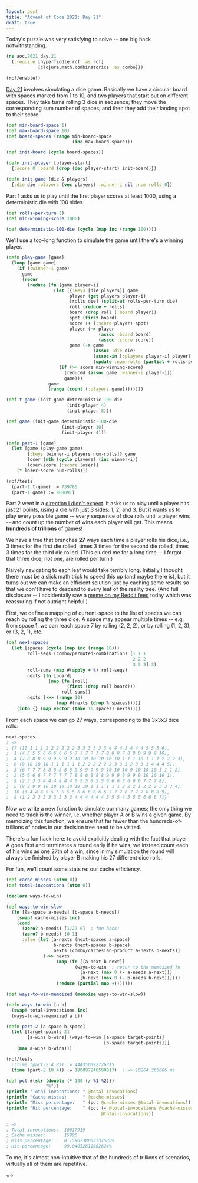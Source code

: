 ```yaml
---
layout: post
title: "Advent of Code 2021: Day 21"
draft: true
---
```

Today's puzzle was very satisfying to solve -- one big
hack notwithstanding.
```clojure
(ns aoc.2021.day.21
  (:require [hyperfiddle.rcf :as rcf]
            [clojure.math.combinatorics :as combo]))

(rcf/enable!)
```

[Day 21](https://adventofcode.com/2021/day/21) involves
simulating a dice game. Basically we have a circular
board with spaces marked from 1 to 10, and two players
that start out on different spaces. They take turns
rolling 3 dice in sequence; they move the corresponding sum
number of spaces; and then they add their landing spot to
their score.
```clojure
(def min-board-space 1)
(def max-board-space 10)
(def board-spaces (range min-board-space
                         (inc max-board-space)))

(def init-board (cycle board-spaces))

(defn init-player [player-start]
  {:score 0 :board (drop (dec player-start) init-board)})

(defn init-game [die & players]
  {:die die :players (vec players) :winner-i nil :num-rolls 0})
```

Part 1 asks us to play until the first player scores
at least 1000, using a deterministic die with 100 sides.
```clojure
(def rolls-per-turn 3)
(def min-winning-score 1000)

(def deterministic-100-die (cycle (map inc (range 100))))
```

We'll use a too-long function to simulate the game
until there's a winning player.
```clojure
(defn play-game [game]
  (loop [game game]
    (if (:winner-i game)
      game
      (recur
        (reduce (fn [game player-i]
                  (let [{:keys [die players]} game
                        player (get players player-i)
                        [rolls die] (split-at rolls-per-turn die)
                        roll (reduce + rolls)
                        board (drop roll (:board player))
                        spot (first board)
                        score (+ (:score player) spot)
                        player (-> player
                                   (assoc :board board)
                                   (assoc :score score))
                        game (-> game
                                 (assoc :die die)
                                 (assoc-in [:players player-i] player)
                                 (update :num-rolls (partial + rolls-per-turn)))]
                    (if (>= score min-winning-score)
                      (reduced (assoc game :winner-i player-i))
                      game)))
                game
                (range (count (:players game))))))))

(def t-game (init-game deterministic-100-die
                       (init-player 4)
                       (init-player 8)))

(def game (init-game deterministic-100-die
                     (init-player 10)
                     (init-player 4)))

(defn part-1 [game]
  (let [game (play-game game)
        {:keys [winner-i players num-rolls]} game
        loser (nth (cycle players) (inc winner-i))
        loser-score (:score loser)]
    (* loser-score num-rolls)))

(rcf/tests
  (part-1 t-game) := 739785
  (part-1 game) := 908091)
```

Part 2 went in a [direction I didn't expect](https://rickandmorty.fandom.com/wiki/A_Rickle_in_Time?file=A_Rickle_in_Time.png).
It asks us to play until a player hits just 21 points, using
a die with just 3 sides: 1, 2, and 3. But it wants us to play
every possible game -- every sequence of dice rolls until a
player wins -- and count up the number of wins each player
will get. This means **hundreds of trillions** of games!

We have a tree that branches **27** ways each time a player
rolls his dice, i.e., 3 times for the first die rolled, times
3 times for the second die rolled, times 3 times for the third
die rolled. (This eluded me for a long time -- I forgot that
three dice, not one, are rolled per turn.)

Naively navigating to each leaf would take terribly long.
Initially I thought there must be a slick math trick to speed
this up (and maybe there is), but it turns out we can make
an efficient solution just by caching some results so that
we don't have to descend to every leaf of the reality tree.
(And full disclosure -- I accidentally saw a [meme on my Reddit feed](https://www.reddit.com/r/adventofcode/comments/rl80mi/2021_day_21/)
today which was reassuring if not outright helpful.)

First, we define a mapping of current-space to the list
of spaces we can reach by rolling the three dice. A space
may appear multiple times -- e.g. from space 1, we can reach
space 7 by rolling (2, 2, 2), or by rolling (1, 2, 3), or
(3, 2, 1), etc.
```clojure
(def next-spaces
  (let [spaces (cycle (map inc (range 10)))
        roll-seqs (combo/permuted-combinations [1 1 1
                                                2 2 2
                                                3 3 3] 3)
        roll-sums (map #(apply + %) roll-seqs)
        nexts (fn [board]
                (map (fn [roll]
                       (first (drop roll board)))
                     roll-sums))
        nexts (->> (range 10)
                   (map #(nexts (drop % spaces))))]
    (into {} (map vector (take 10 spaces) nexts))))
```

From each space we can go 27 ways, corresponding to the
3x3x3 dice rolls:
```clojure
next-spaces
; =>
; {7 (10 1 1 1 2 2 2 2 2 2 3 3 3 3 3 3 4 4 4 3 4 4 4 5 5 5 6),
;  1 (4 5 5 5 6 6 6 6 6 6 7 7 7 7 7 7 8 8 8 7 8 8 8 9 9 9 10),
;  4 (7 8 8 8 9 9 9 9 9 9 10 10 10 10 10 10 1 1 1 10 1 1 1 2 2 2 3),
;  6 (9 10 10 10 1 1 1 1 1 1 2 2 2 2 2 2 3 3 3 2 3 3 3 4 4 4 5),
;  3 (6 7 7 7 8 8 8 8 8 8 9 9 9 9 9 9 10 10 10 9 10 10 10 1 1 1 2),
;  2 (5 6 6 6 7 7 7 7 7 7 8 8 8 8 8 8 9 9 9 8 9 9 9 10 10 10 1),
;  9 (2 3 3 3 4 4 4 4 4 4 5 5 5 5 5 5 6 6 6 5 6 6 6 7 7 7 8),
;  5 (8 9 9 9 10 10 10 10 10 10 1 1 1 1 1 1 2 2 2 1 2 2 2 3 3 3 4),
;  10 (3 4 4 4 5 5 5 5 5 5 6 6 6 6 6 6 7 7 7 6 7 7 7 8 8 8 9),
;  8 (1 2 2 2 3 3 3 3 3 3 4 4 4 4 4 4 5 5 5 4 5 5 5 6 6 6 7)}
```

Now we write a new function to simulate our many games;
the only thing we need to track is the winner, i.e. whether
player A or B wins a given game. By memoizing this function,
we ensure that far fewer than the hundreds-of-trillions of
nodes in our decision tree need to be visited.

There's a fun hack here: to avoid explicitly dealing with
the fact that player A goes first and terminates a round
early if he wins, we instead count each of his wins as one
27th of a win, since in my simulation the round will always be
finished by player B making his 27 different dice rolls.

For fun, we'll count some stats re: our cache efficiency.
```clojure
(def cache-misses (atom 0))
(def total-invocations (atom 0))

(declare ways-to-win)

(def ways-to-win-slow
  (fn [[a-space a-needs] [b-space b-needs]]
    (swap! cache-misses inc)
    (cond
      (zero? a-needs) [1/27 0]  ; fun hack!
      (zero? b-needs) [0 1]
      :else (let [a-nexts (next-spaces a-space)
                  b-nexts (next-spaces b-space)
                  nexts (combo/cartesian-product a-nexts b-nexts)]
              (->> nexts
                   (map (fn [[a-next b-next]]
                          (ways-to-win  ; recur to the memoized fn
                            [a-next (max 0 (- a-needs a-next))]
                            [b-next (max 0 (- b-needs b-next))])))
                   (reduce (partial map +)))))))

(def ways-to-win-memoized (memoize ways-to-win-slow))

(defn ways-to-win [a b]
  (swap! total-invocations inc)
  (ways-to-win-memoized a b))

(defn part-2 [a-space b-space]
  (let [target-points 21
        [a-wins b-wins] (ways-to-win [a-space target-points]
                                     [b-space target-points])]
    (max a-wins b-wins)))

(rcf/tests
  ;(time (part-2 4 8)) := 444356092776315
  (time (part-2 10 4)) := 190897246590017)  ; => 10264.366666 ms

(def pct #(str (double (* 100 (/ %1 %2)))
               "%"))
(println "Total invocations: " @total-invocations)
(println "Cache misses:      " @cache-misses)
(println "Miss percentage:   " (pct @cache-misses @total-invocations))
(println "Hit percentage:    " (pct (- @total-invocations @cache-misses)
                                    @total-invocations))

; =>
; Total invocations:  10017919
; Cache misses:       15996
; Miss percentage:    0.1596738803737583%
; Hit percentage:     99.84032611962624%
```

To me, it's almost non-intuitive that of the hundreds of
trillions of scenarios, virtually all of them are repetitive.

⭐️⭐️